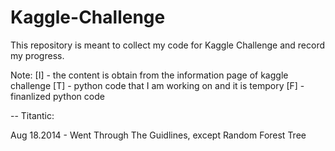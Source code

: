 Kaggle-Challenge
===============

This repository is meant to collect my code for Kaggle Challenge and record my progress. 

Note: 
      [I] - the content is obtain from the information page of kaggle challenge 
      [T] - python code that I am working on and it is tempory
      [F] - finanlized python code

-- Titantic:

Aug 18.2014 - Went Through The Guidlines, except Random Forest Tree 
